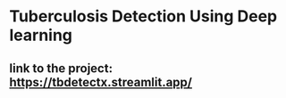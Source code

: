 # Tuberculosis Detection Using Deep learning
## link to the project: https://tbdetectx.streamlit.app/

